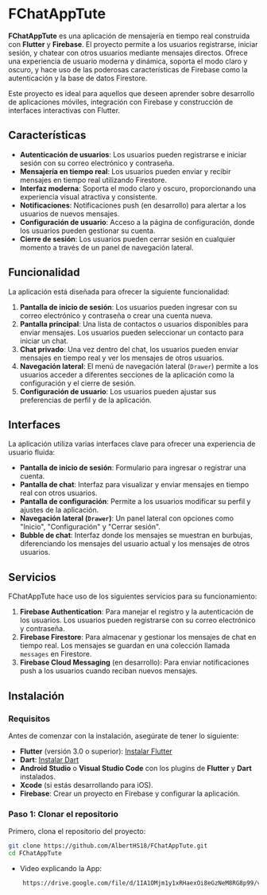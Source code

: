 # FChatAppTute

**FChatAppTute** es una aplicación de mensajería en tiempo real construida con **Flutter** y **Firebase**. El proyecto permite a los usuarios registrarse, iniciar sesión, y chatear con otros usuarios mediante mensajes directos. Ofrece una experiencia de usuario moderna y dinámica, soporta el modo claro y oscuro, y hace uso de las poderosas características de Firebase como la autenticación y la base de datos Firestore.

Este proyecto es ideal para aquellos que deseen aprender sobre desarrollo de aplicaciones móviles, integración con Firebase y construcción de interfaces interactivas con Flutter.

## Características

- **Autenticación de usuarios**: Los usuarios pueden registrarse e iniciar sesión con su correo electrónico y contraseña.
- **Mensajería en tiempo real**: Los usuarios pueden enviar y recibir mensajes en tiempo real utilizando Firestore.
- **Interfaz moderna**: Soporta el modo claro y oscuro, proporcionando una experiencia visual atractiva y consistente.
- **Notificaciones**: Notificaciones push (en desarrollo) para alertar a los usuarios de nuevos mensajes.
- **Configuración de usuario**: Acceso a la página de configuración, donde los usuarios pueden gestionar su cuenta.
- **Cierre de sesión**: Los usuarios pueden cerrar sesión en cualquier momento a través de un panel de navegación lateral.

## Funcionalidad

La aplicación está diseñada para ofrecer la siguiente funcionalidad:

1. **Pantalla de inicio de sesión**: Los usuarios pueden ingresar con su correo electrónico y contraseña o crear una cuenta nueva.
2. **Pantalla principal**: Una lista de contactos o usuarios disponibles para enviar mensajes. Los usuarios pueden seleccionar un contacto para iniciar un chat.
3. **Chat privado**: Una vez dentro del chat, los usuarios pueden enviar mensajes en tiempo real y ver los mensajes de otros usuarios.
4. **Navegación lateral**: El menú de navegación lateral (`Drawer`) permite a los usuarios acceder a diferentes secciones de la aplicación como la configuración y el cierre de sesión.
5. **Configuración de usuario**: Los usuarios pueden ajustar sus preferencias de perfil y de la aplicación.

## Interfaces

La aplicación utiliza varias interfaces clave para ofrecer una experiencia de usuario fluida:

- **Pantalla de inicio de sesión**: Formulario para ingresar o registrar una cuenta.
- **Pantalla de chat**: Interfaz para visualizar y enviar mensajes en tiempo real con otros usuarios.
- **Pantalla de configuración**: Permite a los usuarios modificar su perfil y ajustes de la aplicación.
- **Navegación lateral (`Drawer`)**: Un panel lateral con opciones como "Inicio", "Configuración" y "Cerrar sesión".
- **Bubble de chat**: Interfaz donde los mensajes se muestran en burbujas, diferenciando los mensajes del usuario actual y los mensajes de otros usuarios.

## Servicios

FChatAppTute hace uso de los siguientes servicios para su funcionamiento:

1. **Firebase Authentication**: Para manejar el registro y la autenticación de los usuarios. Los usuarios pueden registrarse con su correo electrónico y contraseña.
2. **Firebase Firestore**: Para almacenar y gestionar los mensajes de chat en tiempo real. Los mensajes se guardan en una colección llamada `messages` en Firestore.
3. **Firebase Cloud Messaging** (en desarrollo): Para enviar notificaciones push a los usuarios cuando reciban nuevos mensajes.

## Instalación

### Requisitos

Antes de comenzar con la instalación, asegúrate de tener lo siguiente:

- **Flutter** (versión 3.0 o superior): [Instalar Flutter](https://flutter.dev/docs/get-started/install)
- **Dart**: [Instalar Dart](https://dart.dev/get-dart)
- **Android Studio** o **Visual Studio Code** con los plugins de **Flutter** y **Dart** instalados.
- **Xcode** (si estás desarrollando para iOS).
- **Firebase**: Crear un proyecto en Firebase y configurar la aplicación.

### Paso 1: Clonar el repositorio

Primero, clona el repositorio del proyecto:

```bash
git clone https://github.com/AlbertHS18/FChatAppTute.git
cd FChatAppTute
```


- Video explicando la App:

```bash
    https://drive.google.com/file/d/1IA1OMjm1y1xRHaexOi8eGzNeM8RG8p99/view?usp=drive_link
```
